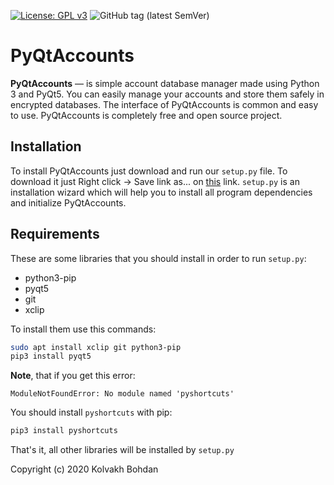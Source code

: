[![License: GPL v3](https://img.shields.io/badge/License-GPLv3-blue.svg)](https://www.gnu.org/licenses/gpl-3.0)
![GitHub tag (latest SemVer)](https://img.shields.io/github/v/tag/Acmpo6ou/PyQtAccounts)
# PyQtAccounts
**PyQtAccounts** — is simple account database manager made using Python 3 and PyQt5.
You can easily manage your accounts and store them safely in encrypted databases.
The interface of PyQtAccounts is common and easy to use.
PyQtAccounts is completely free and open source project.

## Installation
To install PyQtAccounts just download and run our `setup.py` file.
To download it just Right click -> Save link as... on <a id="raw-url" href="https://raw.githubusercontent.com/Acmpo6ou/PyQtAccounts/master/setup.py" download>this</a> link.
`setup.py` is an installation wizard which will help you to install all program dependencies and initialize PyQtAccounts.

## Requirements
These are some libraries that you should install in order to run `setup.py`:
* python3-pip
* pyqt5
* git
* xclip

To install them use this commands:
```bash
sudo apt install xclip git python3-pip
pip3 install pyqt5
```

**Note**, that if you get this error:
```
ModuleNotFoundError: No module named 'pyshortcuts'
```
You should install `pyshortcuts` with pip:
```bash
pip3 install pyshortcuts
```

That's it, all other libraries will be installed by `setup.py`

Copyright (c) 2020 Kolvakh Bohdan
